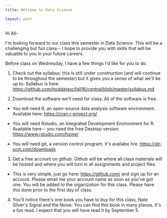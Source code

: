 ```yaml
---
title: Welcome to Data Science

layout: post 
---
```

Hi All-

I'm looking forward to our class this semester in Data Science. This will be a challenging but fun class-- I hope to provide you with skills that will be valuable to you in your future careers. 

Before class on Wednesday, I have a few things I'd like for you to do.

1. Check out the syllabus: this is still under construction (and will continue to be throughout the semester) but it gives you a sense of what we'll be up to. Syllabus is here: https://github.com/hoddatascifall16/central/blob/master/syllabus.md

2. Download the software we'll need for class. All of the software is free. 

- You will need R, an open-source data analysis software environment. Available here: https://cran.r-project.org/

- You will need Rstudio, an Integrated Development Environment for R. Available here-- you need the free Desktop version: https://www.rstudio.com/home/

- You will need git, a version control program. It's availabe hre: https://git-scm.com/downloads

3. Get a free account on github. Github will be where all class materials will be hosted and where you will turn in all assignments and project files. 

- This is very simple, just go here: https://github.com/ and sign up for an account. Please email me your account name as soon as you've got one. You will be added to the organization for this class. Please have this done prior to the first day of class. 

4. You'll notice there's one book you have to buy for this class, Nate Silver's Signal and the Noise. You can find this book in many places. It's a fun read. I expect that you will have read it by September 5. 

